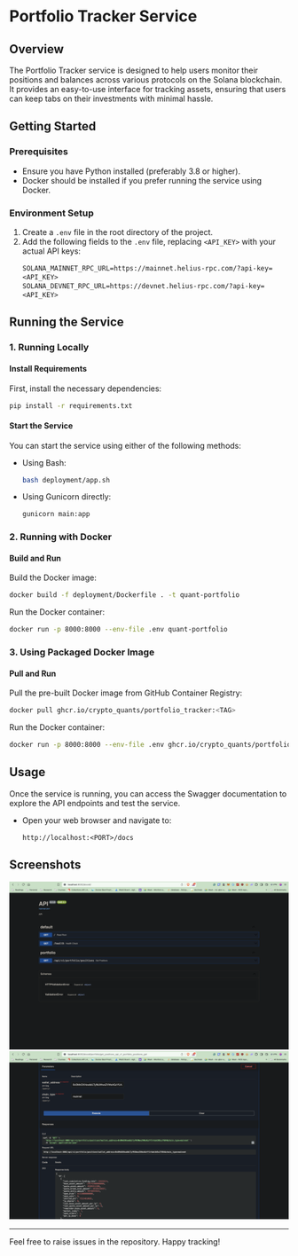 # Portfolio Tracker Service

## Overview

The Portfolio Tracker service is designed to help users monitor their positions and balances across various protocols on the Solana blockchain. It provides an easy-to-use interface for tracking assets, ensuring that users can keep tabs on their investments with minimal hassle.

## Getting Started

### Prerequisites

- Ensure you have Python installed (preferably 3.8 or higher).
- Docker should be installed if you prefer running the service using Docker.

### Environment Setup

1. Create a `.env` file in the root directory of the project.
2. Add the following fields to the `.env` file, replacing `<API_KEY>` with your actual API keys:
   ```env
   SOLANA_MAINNET_RPC_URL=https://mainnet.helius-rpc.com/?api-key=<API_KEY>
   SOLANA_DEVNET_RPC_URL=https://devnet.helius-rpc.com/?api-key=<API_KEY>
   ```

## Running the Service

### 1. Running Locally

#### Install Requirements

First, install the necessary dependencies:

```bash
pip install -r requirements.txt
```

#### Start the Service

You can start the service using either of the following methods:

- Using Bash:

  ```bash
  bash deployment/app.sh
  ```

- Using Gunicorn directly:
  ```bash
  gunicorn main:app
  ```

### 2. Running with Docker

#### Build and Run

Build the Docker image:

```bash
docker build -f deployment/Dockerfile . -t quant-portfolio
```

Run the Docker container:

```bash
docker run -p 8000:8000 --env-file .env quant-portfolio
```

### 3. Using Packaged Docker Image

#### Pull and Run

Pull the pre-built Docker image from GitHub Container Registry:

```bash
docker pull ghcr.io/crypto_quants/portfolio_tracker:<TAG>
```

Run the Docker container:

```bash
docker run -p 8000:8000 --env-file .env ghcr.io/crypto_quants/portfolio_tracker:<TAG>
```

## Usage

Once the service is running, you can access the Swagger documentation to explore the API endpoints and test the service.

- Open your web browser and navigate to:
  ```
  http://localhost:<PORT>/docs
  ```

## Screenshots

![Dashboard Screenshot](assets/screenshots/dashboard.png)
![Portfolio Details Screenshot](assets/screenshots/portfolio.png)

---

Feel free to raise issues in the repository. Happy tracking!
